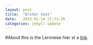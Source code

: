 ```yaml
---
layout: post
title:  "Erster test"
date:   2015-01-14 21:51:20
categories: jekyll update
---
```

#About
this is the Lernreise
hier st a [link](http://www.k-nut.eu).
